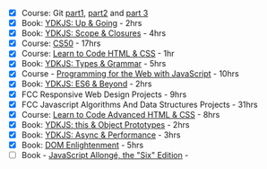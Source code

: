 - [x] Course: Git [part1][git1], [part2][git2] and [part 3][git3]
- [x] Book: [YDKJS: Up & Going][ydkjs] - 2hrs
- [x] Book: [YDKJS: Scope & Closures][ydkjs] - 4hrs
- [x] Course: [CS50][cs50] - 17hrs
- [x] Course: [Learn to Code HTML & CSS][shay] - 1hr
- [x] Book: [YDKJS: Types & Grammar][ydkjs] - 5hrs
- [x] Course - [Programming for the Web with JavaScript][penn-web] - 10hrs
- [x] Book: [YDKJS: ES6 & Beyond][ydkjs] - 2hrs
- [x] FCC Responsive Web Design Projects - 9hrs
- [x] FCC Javascript Algorithms And Data Structures Projects - 31hrs
- [x] Course: [Learn to Code Advanced HTML & CSS][shay] - 8hrs
- [x] Book: [YDKJS: this & Object Prototypes][ydkjs] - 2hrs
- [x] Book: [YDKJS: Async & Performance][ydkjs] - 3hrs
- [x] Book: [DOM Enlightenment][dom] - 5hrs
- [ ] Book - [JavaScript Allongé, the "Six" Edition][allonge] -

[git1]: https://medium.com/@francesco.agnoletto/how-to-not-f-up-your-local-files-with-git-part-1-e0756c88fd3c
[git2]: https://medium.com/@francesco.agnoletto/how-to-not-f-up-your-local-files-with-git-part-2-fc4e243be0
[git3]: https://medium.com/chingu/how-to-not-f-up-your-local-files-with-git-part-3-bf03b27b6e64
[ydkjs]: https://github.com/getify/You-Dont-Know-JS
[cs50]: https://www.edx.org/course/introduction-computer-science-harvardx-cs50x
[penn-web]: (https://www.edx.org/course/programming-web-javascript-pennx-sd4x)
[shay]: http://learn.shayhowe.com/html-css/
[dom]: http://domenlightenment.com/
[allonge]: https://leanpub.com/javascriptallongesix
